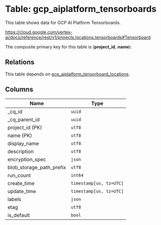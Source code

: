 # Table: gcp_aiplatform_tensorboards

This table shows data for GCP AI Platform Tensorboards.

https://cloud.google.com/vertex-ai/docs/reference/rest/v1/projects.locations.tensorboards#Tensorboard

The composite primary key for this table is (**project_id**, **name**).

## Relations

This table depends on [gcp_aiplatform_tensorboard_locations](gcp_aiplatform_tensorboard_locations.md).

## Columns

| Name          | Type          |
| ------------- | ------------- |
|_cq_id|`uuid`|
|_cq_parent_id|`uuid`|
|project_id (PK)|`utf8`|
|name (PK)|`utf8`|
|display_name|`utf8`|
|description|`utf8`|
|encryption_spec|`json`|
|blob_storage_path_prefix|`utf8`|
|run_count|`int64`|
|create_time|`timestamp[us, tz=UTC]`|
|update_time|`timestamp[us, tz=UTC]`|
|labels|`json`|
|etag|`utf8`|
|is_default|`bool`|